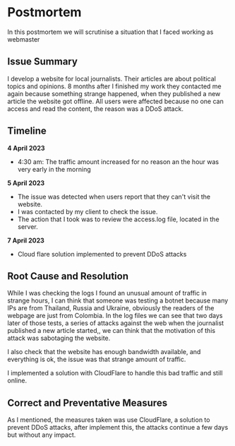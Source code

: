 # Postmortem

In this postmortem we will scrutinise a situation that I faced working as webmaster 

## Issue Summary

I develop a website for local journalists. Their articles are about political topics and opinions. 8 months after I finished my work they contacted me again because something strange happened, when they published a new article the website got offline. All users were affected because no one can access and read the content, the reason was a DDoS attack.

## Timeline
**4 April 2023**

* 4:30 am: The traffic amount increased for no reason an the hour was very early in the morning

**5 April 2023**
* The issue was detected when users report that they can't visit the website.
* I was contacted by my client to check the issue.
* The action that I took was to review the access.log file, located in the server.

**7 April 2023**
* Cloud flare solution implemented to prevent DDoS attacks



## Root Cause and Resolution
While I was checking the logs I found an unusual amount of traffic in strange hours, I can think that someone was testing a botnet because many IPs are from Thailand, Russia and Ukraine, obviously the readers of the webpage are just from Colombia. In the log files we can see that two days later of those tests, a series of attacks against the web when the journalist published a new article started,, we can think that the motivation of this attack was sabotaging the website.

I also check that the website has enough bandwidth available, and everything is ok, the issue was that strange amount of traffic.

I implemented a solution with CloudFlare to handle this bad traffic and still online. 


## Correct and Preventative Measures

As I mentioned, the measures taken was use CloudFlare, a solution to prevent DDoS attacks, after implement this, the attacks continue a few days but without any impact.
